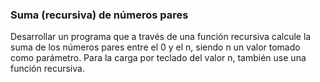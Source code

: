 ### Suma (recursiva) de números pares
Desarrollar un programa que a través de una función recursiva calcule la suma de los números pares entre el 0 y el n, siendo n un valor tomado como parámetro. Para la carga por teclado del valor n, también use una función recursiva.
